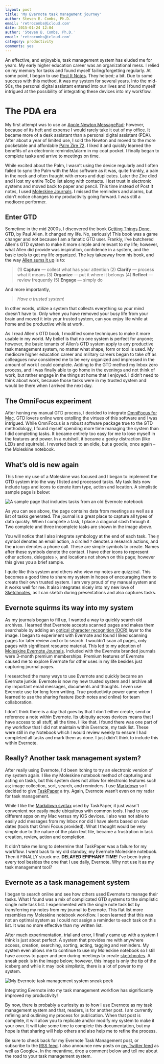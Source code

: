 ```yaml
---
layout: post
title: 'My Evernote task management journey'
author: Steven B. Combs, Ph.D.
email: 'retrocombs@icloud.com'
date: 2015-01-24 12:04
author: 'Steven B. Combs, Ph.D.'
email: 'retrocombs@icloud.com'
category: productivity
comments: yes
---
```


An effective, and enjoyable, task management system has eluded me for years. My early higher education career was an organizational mess. I relied on my memory for tasks and found myself failing/forgetting regularly. At some point, I began to use [Post It Notes](http://en.wikipedia.org/wiki/Post-it_note). They helped; a bit. Due to some success with this method, it was my system for several years. Into the mid-90s, the personal digital assistant entered into our lives and I found myself intrigued at the possibility of integrating these devices into my workflow.

# The PDA era
My first attempt was to use an [Apple Newton MessagePad](https://en.wikipedia.org/wiki/Newton_(platform)); however, because of its heft and expense I would rarely take it out of my office. It became more of a desk assistant than a personal digital assistant (PDA). After about a year of limited use, I sold the Newton and moved to the more pocketable and affordable [Palm Zire 72](http://en.wikipedia.org/wiki/Zire_72). I liked it and quickly learned the benefits of an electronic reminder/alarm in my coat pocket. I finally began to complete tasks and arrive to meetings on time.

While excited about the Palm, I wasn’t using the device regularly and I often failed to sync the Palm with the Mac software as it was, quite frankly, a pain in the neck and often fraught with errors and duplicates. Later the Zire died and I lost my entire ToDo list along with contacts. I lost trust in electronic systems and moved back to paper and pencil. This time instead of Post It notes, I used [Moleskine Journals](http://www.amazon.com/gp/product/8883701003/ref=as_li_ss_tl?ie=UTF8&camp=1789&creative=390957&creativeASIN=8883701003&linkCode=as2&tag=stevenccom-20). I missed the reminders and alarms, but didn’t notice changes to my productivity going forward. I was still a mediocre performer.

## Enter GTD
Sometime in the mid 2000s, I discovered the book [Getting Things Done](http://www.amazon.com/gp/product/0142000280/ref=as_li_ss_tl?ie=UTF8&camp=1789&creative=390957&creativeASIN=0142000280&linkCode=as2&tag=stevenccom-20), GTD, by Paul Allen. It changed my life. No, seriously! This book was a game changer and not because I am a fanatic GTD user. Frankly, I've butchered Allen's GTD system to make it more simple and relevant to my life; however, what Allen did provide was inspiration, confidence in a system, and the basic tools to get my life organized. The key takeaway from his book, and the way [Allen sums it up](http://gettingthingsdone.com/) is to:

> (1) **Capture** — collect what has your attention
> (2) **Clarify** — process what it means
> (3) **Organize** — put it where it belongs
> (4) **Reflect** — review frequently
> (5) **Engage** — simply do

And more importantly,

> *Have a trusted system!*

In other words, utilize a system that collects everything so your mind doesn't have to. Only when you have removed your busy life from your brain and moved it into your trusted system, can you enjoy life while at home and be productive while at work.

As I read Allen's GTD book, I modified some techniques to make it more usable in my world. My belief is that no one system is perfect for anyone; however, the basic tenants of Allen’s GTD system apply to any productive task management system, no matter what shape, form or tool is used. My mediocre higher education career and military careers began to take off as colleagues now considered me to be very organized and impressed in the amount of work I could complete. Adding to the GTD method my Inbox zero process, and I was finally able to go home in the evenings and not think of work, but rather engage in the things at home that I enjoyed. I didn’t need to think about work, because those tasks were in my trusted system and would be there when I arrived the next day.

## The OmniFocus experiment
After honing my manual GTD process, I decided to integrate [OmniFocus for Mac](https://itunes.apple.com/us/app/omnifocus-2/id867299399?mt=12&uo=4&at=10l9vL). GTD lovers online were extolling the virtues of this software and I was intrigued. While OmniFocus is a robust software package true to the GTD methodology, I found myself spending more time managing the system than I did completing tasks. It became entirely too easy for me to lose myself in the features and power. In a nutshell, it became a geeky distraction (like LEDs and squirrels). I reverted back to an oldie, but a goodie, once again – the Moleskine notebook.

## What’s old is new again
This time my use of a Moleskine was focused and I began to implement the GTD system into the way I listed and processed tasks. My task lists now include tags and icons to denote item type, action and location. A simplistic sample page is below:

![A sample page that includes tasks from an old Evernote notebook](https://lh6.googleusercontent.com/-m-yt1ec9tL4/VMPhyAGF4hI/AAAAAAABYTo/KpZJnPABjYQ/w612-h944-no/My_Task_List_from_Moleskine.png)

As you can see above, the page contains data from meetings as well as a list of tasks generated. The journal is a great place to capture all types of data quickly. When I complete a task, I place a diagonal slash through it. Two complete and three incomplete tasks are shown in the image above.

You will notice that I also integrate symbology at the end of each task. The `@` symbol denotes an email action, a circled `?` denotes a research actions, and the `☎` icon denotes a phone call. These are simple symbols to create. Names after these symbols denote the contact. I have other icons to represent other actions, delegates `>`, and locations not shown on this page; however this gives you a brief sample.

I quite like this system and others who view my notes are quizzical. This becomes a good time to share my system in hopes of encouraging them to create their own trusted system. I am very proud of my manual system and it works well for me. It also integrates nicely into my new love of [Sketchnotes](http://rohdesign.com/sketchnotes/), as I can sketch during presentations and also captures tasks.

## Evernote squirms its way into my system
As my journals began to fill up, I wanted a way to quickly search old archives. I learned that Evernote accepts scanned pages and makes them searchable by adding an [optical character recognition (OCR)](http://en.wikipedia.org/wiki/OCR) layer to the image. I began to experiment with Evernote and found I liked scanning pages for later review and or to search. I wouldn’t scan all pages, only pages with significant resource material. This led to my adoption of [Moleskine Evernote Journals](http://www.amazon.com/gp/product/886613760X/ref=as_li_ss_tl?ie=UTF8&camp=1789&creative=390957&creativeASIN=886613760X&linkCode=as2&tag=stevenccom-20). Included with the Evernote branded journals were 3-month premium memberships. Premium features of Evernote caused me to explore Evernote for other uses in my life besides just capturing journal pages.

I researched the many ways to use Evernote and quickly became an Evernote junkie. Evernote is now my new trusted system and I archive all my important email messages, documents and thoughts. I even use Evernote use for long form writing. True productivity power came when I learned to use the sharing feature (both notes and online) for team collaboration.

I don’t think there is a day that goes by that I don’t either create, send or reference a note within Evernote. Its ubiquity across devices means that I have access to all stuff, all the time. I like that. I found there was one part of my workflow that I did not maintain within Evernote, my task list. These were still in my Notebook which I would review weekly to ensure I had completed all tasks and mark them as done. I just didn't think to include this within Evernote.

## Really? Another task management system?
After really using Evernote, I'd been itching to try an electronic version of my system again. I like my Moleskine notebook method of capturing and acting on tasks, but this system does not allow for electronic features such as; image collection, sort, search, and reminders. I use [Markdown](http://daringfireball.net/projects/markdown/) so I decided to give [TaskPaper](https://itunes.apple.com/us/app/taskpaper/id424281111?mt=12&uo=4&at=10l9vL) a try. Again, Evernote wasn’t even on my radar for task management.

While I like the [Markdown syntax](http://daringfireball.net/projects/markdown/syntax) used by TaskPaper, it just wasn't convenient nor easily made ubiquitous with common tools. I had to use different apps on my Mac versus my iOS devices. I also was not able to easily add messages from my Inbox nor did I have alerts based on due dates (tools that Omni Focus provided). What I thought would be very simple due to the nature of the plain text file, became a frustration in task creation, review, action and completion.

It didn’t take me long to determine that TaskPaper was a failure for my workflow. I went back to my old standby, my Evernote Moleskine notebook. Then it FINALLY struck me. **DELAYED EPIPHANY TIME!** I've been trying every tool besides the one that I use daily, Evernote. Why not use it as my task management tool?

## Evernote as a task management system
I began to search online and see how others used Evernote to manage their tasks. What I found was a mix of complicated GTD systems to the simplistic single note task list. I experimented with the single note task list by transferring my notes from my journal to Evernote. This flat list more resembles my Moleskine notebook workflow. I soon learned that this was not an optimal system as I could not assign a reminder to each task on this list. It was no more effective than my written list.

After much experimentation, trial and error, I finally came up with a system I think is just about perfect. A system that provides me with anywhere access, creation, searching, sorting, acting, tagging and reminders. My system even allows me to continue to use my Moleskine notebook so I still have access to paper and pen during meetings to create [sketchnotes](http://www.stevencombs.com/art.html). A sneak peek is in the image below; however, this image is only the tip of the iceberg and while it may look simplistic, there is a lot of power to my system.

![My Evernote task management system sneak peek](https://lh3.googleusercontent.com/-WuVJAi2fa3o/VMQAi2R3d3I/AAAAAAABYUE/k9h1fbwVTMM/w1152-h790-no/evernote%2Btask%2Bmanagement%2Bsneak%2Bpeek.png)

Integrating Evernote into my task management workflow has significantly improved my productivity!

By now, there is probably a curiosity as to how I use Evernote as my task management system and that, readers, is for another post. I am currently refining and outlining my process for publication. When that post is complete, it will allow you to replicate and/or modify my system to make it your own. It will take some time to complete this documentation, but my hope is that sharing will help others and also help me to refine the process.

Be sure to check back for my Evernote Task Management post, or subscribe to the [RSS feed](http://www.stevencombs.com/atom.xml). I also announce new posts on [my Twitter feed](https://twitter.com/StevenCombs) as well as [Google+](https://plus.google.com/+StevenCombsPhD). In the meantime, drop a comment below and tell me about the road to your task management system.
